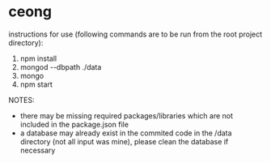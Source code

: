 # ceong

instructions for use (following commands are to be run from the root project directory):

1. npm install
2. mongod --dbpath ./data
3. mongo
4. npm start

NOTES:
 - there may be missing required packages/libraries which are not included in the package.json file
 - a database may already exist in the commited code in the /data directory (not all input was mine), please clean the database if necessary
 
